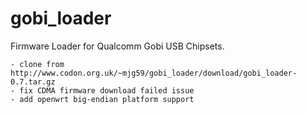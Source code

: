 gobi_loader
===========

Firmware Loader for Qualcomm Gobi USB Chipsets.

	- clone from http://www.codon.org.uk/~mjg59/gobi_loader/download/gobi_loader-0.7.tar.gz
	- fix CDMA firmware download failed issue
	- add openwrt big-endian platform support

